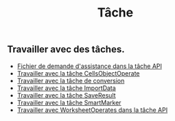 ﻿---
title: Tâche
second_title: Aspose.Cells Cloud Documen
type: docs
url: /fr/tasks/
aliases: [/working-with-tasks/]
keywords: REST API, task, spreadsheets, exce
description: "Cells.Cloud API pour Excel exploiter : exploiter Excel avec des tâches"
weight: 100
---
## Travailler avec des tâches.


- [Fichier de demande d'assistance dans la tâche API](/cells/fr/support-request-file-in-task-api/)
- [Travailler avec la tâche CellsObjectOperate](/cells/fr/working-with-cellsobjectoperate-task/)
- [Travailler avec la tâche de conversion](/cells/fr/working-with-convert-task/)
- [Travailler avec la tâche ImportData](/cells/fr/working-with-importdata-task/)
- [Travailler avec la tâche SaveResult](/cells/fr/working-with-saveresult-task/)
- [Travailler avec la tâche SmartMarker](/cells/fr/working-with-smartmarker-task/)
- [Travailler avec WorksheetOperates dans la tâche API](/cells/fr/working-with-worksheetoperates-in-task-api/)
